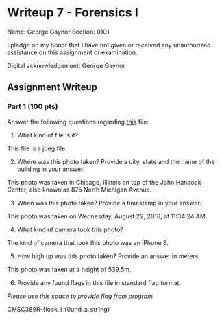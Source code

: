 # Writeup 7 - Forensics I

Name: George Gaynor
Section: 0101

I pledge on my honor that I have not given or received any unauthorized assistance on this assignment or examination.

Digital acknowledgement: George Gaynor

## Assignment Writeup

### Part 1 (100 pts)
Answer the following questions regarding [this](../image) file:

1. What kind of file is it?

This file is a jpeg file.

2. Where was this photo taken? Provide a city, state and the name of the building in your answer.

This photo was taken in Chicago, Illinois on top of the John Hancock Center, also known as 875 North Michigan Avenue.

3. When was this photo taken? Provide a timestamp in your answer.

This photo was taken on Wednesday, August 22, 2018, at 11:34:24 AM.

4. What kind of camera took this photo?

The kind of camera that took this photo was an iPhone 8.

5. How high up was this photo taken? Provide an answer in meters.

This photo was taken at a height of 539.5m.

6. Provide any found flags in this file in standard flag format.

*Please use this space to provide flag from program*

CMSC389R-{look_I_f0und_a_str1ng}
